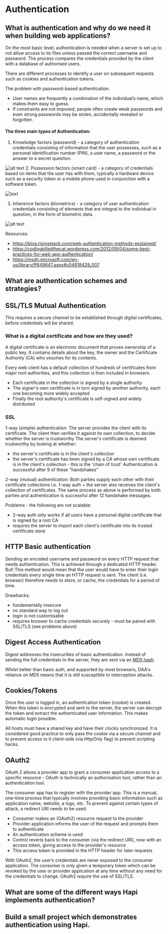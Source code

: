 # Authentication

## What is authentication and why do we need it when building web applications?

On the most basic level, authentication is needed when a server is set up to not allow access to its files unless passed the correct username and password. The process compares the credentials provided by the client with a database of authorised users.

There are different processes to identify a user on subsequent requests such as cookies and authentication tokens.

The problem with password-based authentication:
- User names are frequently a combination of the individual’s name, which makes them easy to guess.
- If constraints are not imposed, people often create weak passwords and even strong passwords may be stolen, accidentally revealed or forgotten.

#### The three main types of Authentication:
  1. Knowledge factors (password) - a category of authentication credentials consisting of information that the user possesses, such as a personal identification number (PIN), a user name, a password or the answer to a secret question.

  ![alt text](http://securityxploded.com/images/iepassworddecryptor_screenshot_httpauth.jpg)
  2. Possession factors (smart card) - a category of credentials based on items that the user has with them, typically a hardware device such as a security token or a mobile phone used in conjunction with a software token.

  ![text](http://quendororg.s3-website-us-east-1.amazonaws.com/2009/03/token.jpeg)

  3. Inherence factors (biometrics) - a category of user authentication credentials consisting of elements that are integral to the individual in question, in the form of biometric data.

  ![alt text](https://qph.ec.quoracdn.net/main-qimg-4378e70eaf1a767051f4c654503fc23a-c?convert_to_webp=true)

Resources:
- https://blog.risingstack.com/web-authentication-methods-explained/
- https://codingkilledthecat.wordpress.com/2012/09/04/some-best-practices-for-web-app-authentication/
- https://msdn.microsoft.com/en-us/library/ff648647.aspx#c04618429_007

## What are authentication schemes and strategies?

## SSL/TLS Mutual Authentication
This requires a secure channel to be established through digital certificates, before credentials will be shared.

### What is a digital certificate and how are they used?
A digital certificate is an electronic document that proves ownership of a public key. It contains details about the key, the owner and the Certificate Authority (CA) who vouches for its contents.

Every web client has a default collection of hundreds of certificates from major root authorities, and this collection is then included in browsers.
  - Each certificate in the collection is signed by a single authority
  - The signer's own certificate is in turn signed by another authority, each one becoming more widely accepted
  - Finally the root authority's certificate is self-signed and widely distributed

### SSL
1-way (simple) authentication:
The server provides the client with its certificate. The client then verifies it against its own collection, to decide whether the server is trustworthy
The server's certificate is deemed trustworthy by looking at whether:
- the server's certificate is in the client's collection
- the server's certificate has been signed by a CA whose own certificate is in the client's collection - this is the 'chain of trust'
Authentication is successful after 9 of these "handshakes"

2-way (mutual) authentication:
Both parties supply each other with their certificate collections i.e. 1-way auth + the server also receives the client's collection of certificates.
The same process as above is performed by both parties and authentication is successful after 12 handshake messages.

Problems - the following are not scalable:
- 2-way auth only works if all users have a personal digital certificate that is signed by a root CA
- requires the server to import each client's certificate into its trusted certificate store


## HTTP Basic authentication
Sending an encoded username and password on every HTTP request that needs authentication. This is achieved through a dedicated HTTP header.  
But! This method would mean that the user would have to enter their login credentials every single time an HTTP request is sent. The client (i.e. browser) therefore needs to store, or cache, the credentials for a period of time.

Drawbacks:
- fundamentally insecure
- no standard way to log out
- login is not customisable
- requires broswer to cache credentials securely - must be paired with SSL/TLS (see problems above)

## Digest Access Authentication
Digest addresses the insecurities of basic authentication. Instead of sending the full credentials to the server, they are sent via an [MD5 hash](https://en.wikipedia.org/wiki/MD5).

Whilst better than basic auth, and supported by most browsers, DAA's reliance on MD5 means that it is still susceptible to interception attacks.

## Cookies/Tokens
Once the user is logged in, an authentication token (cookie) is created. When this token is encrypted and sent to the server, the server can decrypt the token and extract the authenticated user information. This makes automatic login possible.

All hosts must have a shared key and have their clocks synchronized. It is considered good practice to only pass the cookie via a secure channel and to prevent access to it client-side (via HttpOnly flag) to prevent scripting hacks.

## OAuth2
OAuth 2 allows a provider app to grant a consumer application access to a specific resource - OAuth is technically an authorisation tool, rather than an authentication tool.

The consumer app has to register with the provider app. This is a manual, one-time process that typically involves providing basic information such as application name, website, a logo, etc. To prevent against certain types of attack, a redirect URI needs to be used.

- Consumer makes an (OAuth2) resource request to the provider
- Provider application informs the user of the request and prompts them to authenticate
- An authentication scheme is used
- Control reverts back to the consumer (via the redirect URI), now with an access token, giving access to the provider's resource
- This access token is provided in the HTTP header for later requests

With OAuth2, the user’s credentials are never exposed to the consumer application. The consumer is only given a temporary token which can be revoked by the user or provider application at any time without any need for the credentials to change. OAuth2 _require_ the use of SSL/TLS.


## What are some of the different ways Hapi implements authentication?

## Build a small project which demonstrates authentication using Hapi.
